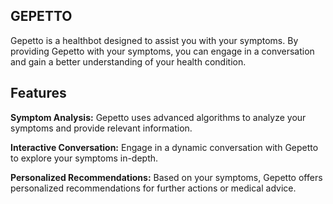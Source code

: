 ## GEPETTO

Gepetto is a healthbot designed to assist you with your symptoms. By providing Gepetto with your symptoms, you can engage in a conversation and gain a better understanding of your health condition.

## Features
**Symptom Analysis:** Gepetto uses advanced algorithms to analyze your symptoms and provide relevant information.

**Interactive Conversation:** Engage in a dynamic conversation with Gepetto to explore your symptoms in-depth.

**Personalized Recommendations:** Based on your symptoms, Gepetto offers personalized recommendations for further actions or medical advice.
